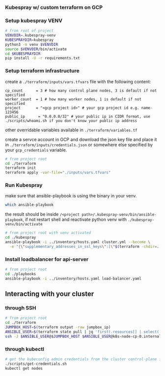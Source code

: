 ### Kubespray w/ custom terraform on GCP

### Setup kubespray VENV
```bash
# from root of project
VENVDIR=.kubespray-venv
KUBESPRAYDIR=kubespray
python3 -m venv $VENVDIR
source $VENVDIR/bin/activate
cd $KUBESPRAYDIR
pip install -U -r requirements.txt
```

### Setup terraform infrastructure

create a `./terraform/inputs/vars.tfvars` file with the following content:
```hcl
cp_count      = 3 # how many control plane nodes, 3 is default if not specified
worker_count  = 1 # how many worker nodes, 1 is default if not specified
project       = "<gcp project id>" # your gcp project id e.g. name-123456
public_ip      = "0.0.0.0/32" # your public ip in CIDR format, use ./scripts/whoami.sh if you don't know your public ip address
```
other overridable variables available in `./terraform/variables.tf`

create a servce account in GCP and download the json key file and place it in `./terraform/inputs/credentials.json` or
somewhere else specified by your `gcp_credentials` variable.

```bash
# from project root
cd ./terraform
terraform init
terraform apply -var-file="./inputs/vars.tfvars"
```

### Run Kubespray
make sure that ansible-playbook is using the binary in your venv.
```bash
which ansible-playbook
```
the result should be inside `/<project path>/.kubespray-venv/bin/ansible-playbook`, if not restart shell and reactivate 
python venv with `./kubespray-venv/bin/activate`

```bash
# from project root with venv activated
cd ./kubespray
ansible-playbook -i ../inventory/hosts.yaml cluster.yml --become \
  -e "{\"supplementary_addresses_in_ssl_keys\":[\"$(terraform -chdir=../terraform output -raw jumpbox_ip)\"]}"
```

### Install loadbalancer for api-server
```bash
# from project root
cd ./playbooks
ansible-playbook -i ../inventory/hosts.yaml load-balancer.yaml
```

## Interacting with your cluster

### through SSH
```bash
# from project root
cd ./terraform
JUMPBOX_HOST=$(terraform output -raw jumpbox_ip)
ANSIBLE_USER=$(terraform state pull | jq 'first(.resources[] | select(.type=="ansible_host")).instances[0].attributes.variables.ansible_user' -r)
ssh -J $ANSIBLE_USER@$JUMPBOX_HOST $ANSIBLE_USER@k8s-node-cp-0.internal.
```

### through kubectl
```bash
# get the kubeconfig admin credentials from the cluster control-plane for kubectl, from project root
./scripts/get-credentials.sh
kubectl get nodes
```

